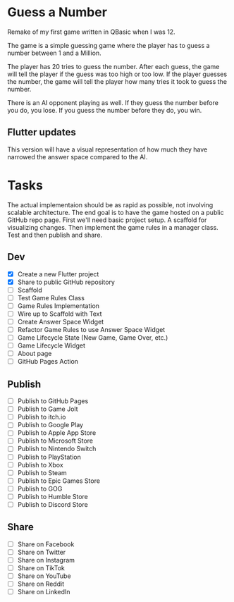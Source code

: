 # Guess a Number

Remake of my first game written in QBasic when I was 12. 

The game is a simple guessing game where the player has to guess a number between 1 and a Million. 

The player has 20 tries to guess the number. After each guess, the game will tell the player if the guess was too high or too low. If the player guesses the number, the game will tell the player how many tries it took to guess the number.

There is an AI opponent playing as well.  If they guess the number before you do, you lose.  If you guess the number before they do, you win.


## Flutter updates
This version will have a visual representation of how much they have narrowed the answer space compared to the AI.


# Tasks

The actual implementaion should be as rapid as possible, not involving scalable architecture.  The end goal is to have the game hosted on a public GitHub repo page.  First we'll need basic project setup.  A scaffold for visualizing changes. Then implement the game rules in a manager class.  Test and then publish and share.

## Dev
- [x] Create a new Flutter project
- [x] Share to public GitHub repository
- [ ] Scaffold
- [ ] Test Game Rules Class
- [ ] Game Rules Implementation
- [ ] Wire up to Scaffold with Text
- [ ] Create Answer Space Widget
- [ ] Refactor Game Rules to use Answer Space Widget
- [ ] Game Lifecycle State (New Game, Game Over, etc.)
- [ ] Game Lifecycle Widget
- [ ] About page
- [ ] GitHub Pages Action

## Publish
- [ ] Publish to GitHub Pages
- [ ] Publish to Game Jolt
- [ ] Publish to itch.io
- [ ] Publish to Google Play
- [ ] Publish to Apple App Store
- [ ] Publish to Microsoft Store
- [ ] Publish to Nintendo Switch
- [ ] Publish to PlayStation
- [ ] Publish to Xbox
- [ ] Publish to Steam
- [ ] Publish to Epic Games Store
- [ ] Publish to GOG
- [ ] Publish to Humble Store
- [ ] Publish to Discord Store

## Share
- [ ] Share on Facebook
- [ ] Share on Twitter
- [ ] Share on Instagram
- [ ] Share on TikTok
- [ ] Share on YouTube
- [ ] Share on Reddit
- [ ] Share on LinkedIn
